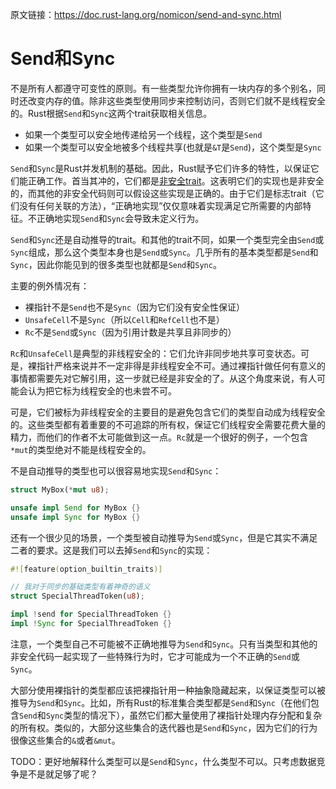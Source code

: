 原文链接：<https://doc.rust-lang.org/nomicon/send-and-sync.html>

# Send和Sync

不是所有人都遵守可变性的原则。有一些类型允许你拥有一块内存的多个别名，同时还改变内存的值。除非这些类型使用同步来控制访问，否则它们就不是线程安全的。Rust根据`Send`和`Sync`这两个trait获取相关信息。

- 如果一个类型可以安全地传递给另一个线程，这个类型是`Send`
- 如果一个类型可以安全地被多个线程共享(也就是`&T`是`Send`)，这个类型是`Sync`

`Send`和`Sync`是Rust并发机制的基础。因此，Rust赋予它们许多的特性，以保证它们能正确工作。首当其冲的，它们都是[非安全trait](https://doc.rust-lang.org/nomicon/safe-unsafe-meaning.html)。这表明它们的实现也是非安全的，而其他的非安全代码则可以假设这些实现是正确的。由于它们是标志trait（它们没有任何关联的方法），“正确地实现”仅仅意味着实现满足它所需要的内部特征。不正确地实现`Send`和`Sync`会导致未定义行为。

`Send`和`Sync`还是自动推导的trait。和其他的trait不同，如果一个类型完全由`Send`或`Sync`组成，那么这个类型本身也是`Send`或`Sync`。几乎所有的基本类型都是`Send`和`Sync`，因此你能见到的很多类型也就都是`Send`和`Sync`。

主要的例外情况有：

- 裸指针不是`Send`也不是`Sync`（因为它们没有安全性保证）
- `UnsafeCell`不是`Sync`（所以`Cell`和`RefCell`也不是）
- `Rc`不是`Send`或`Sync`（因为引用计数是共享且非同步的）

`Rc`和`UnsafeCell`是典型的非线程安全的：它们允许非同步地共享可变状态。可是，裸指针严格来说并不一定非得是非线程安全不可。通过裸指针做任何有意义的事情都需要先对它解引用，这一步就已经是非安全的了。从这个角度来说，有人可能会认为把它标为线程安全的也未尝不可。

可是，它们被标为非线程安全的主要目的是避免包含它们的类型自动成为线程安全的。这些类型都有着重要的不可追踪的所有权，保证它们线程安全需要花费大量的精力，而他们的作者不太可能做到这一点。`Rc`就是一个很好的例子，一个包含`*mut`的类型绝对不能是线程安全的。

不是自动推导的类型也可以很容易地实现`Send`和`Sync`：

``` Rust
struct MyBox(*mut u8);

unsafe impl Send for MyBox {}
unsafe impl Sync for MyBox {}
```

还有一个很少见的场景，一个类型被自动推导为`Send`或`Sync`，但是它其实不满足二者的要求。这是我们可以去掉`Send`和`Sync`的实现：

``` Rust
#![feature(option_builtin_traits)]

// 我对于同步的基础类型有着神奇的语义
struct SpecialThreadToken(u8);

impl !send for SpecialThreadToken {}
impl !Sync for SpecialThreadToken {}
```

注意，一个类型自己不可能被不正确地推导为`Send`和`Sync`。只有当类型和其他的非安全代码一起实现了一些特殊行为时，它才可能成为一个不正确的`Send`或`Sync`。

大部分使用裸指针的类型都应该把裸指针用一种抽象隐藏起来，以保证类型可以被推导为`Send`和`Sync`。比如，所有Rust的标准集合类型都是`Send`和`Sync`（在他们包含`Send`和`Sync`类型的情况下），虽然它们都大量使用了裸指针处理内存分配和复杂的所有权。类似的，大部分这些集合的迭代器也是`Send`和`Sync`，因为它们的行为很像这些集合的`&`或者`&mut`。

TODO：更好地解释什么类型可以是`Send`和`Sync`，什么类型不可以。只考虑数据竞争是不是就足够了呢？